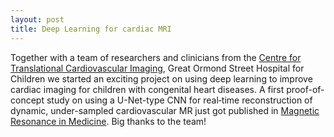 ```yaml
---
layout: post
title: Deep Learning for cardiac MRI
---
```


Together with a team of researchers and clinicians from the [Centre for Translational Cardiovascular Imaging](https://www.ucl.ac.uk/cardiovascular/research/childrens-cardiovascular-disease/centre-translational-cardiovascular-imaging), Great Ormond Street Hospital for Children we started an exciting project on using deep learning to improve cardiac imaging for children with congenital heart diseases. A first proof-of-concept study on using a U-Net-type CNN for real‐time reconstruction of dynamic, under-sampled cardiovascular MR just got published in [Magnetic Resonance in Medicine](https://onlinelibrary.wiley.com/doi/full/10.1002/mrm.27480). Big thanks to the team!
